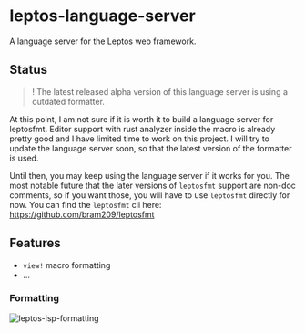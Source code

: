 # leptos-language-server

A language server for the Leptos web framework.

## Status

> ! The latest released alpha version of this language server is using a outdated formatter.

At this point, I am not sure if it is worth it to build a language server for leptosfmt.
Editor support with rust analyzer inside the macro is already pretty good and I have limited time to work on this project. I will try to update the language server soon, so that the latest version of the formatter is used.

Until then, you may keep using the language server if it works for you. The most notable future that the later versions of `leptosfmt` support are non-doc comments, so if you want those, you will have to use `leptosfmt` directly for now. You can find the `leptosfmt` cli here: https://github.com/bram209/leptosfmt

## Features

- `view!` macro formatting
- ...

### Formatting
![leptos-lsp-formatting](https://user-images.githubusercontent.com/9047770/228370475-729213ed-9670-4b91-8a8c-d04a87a39ee1.gif)

